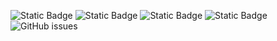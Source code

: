 ![Static Badge](https://img.shields.io/badge/blacklists-60-000000) ![Static Badge](https://img.shields.io/badge/blacklisted-3110189-cc0000) ![Static Badge](https://img.shields.io/badge/whitelisted-2244-00CC00) ![Static Badge](https://img.shields.io/badge/streaming_blacklist-28107-000000) ![GitHub issues](https://img.shields.io/github/issues/fabriziosalmi/blacklists)
